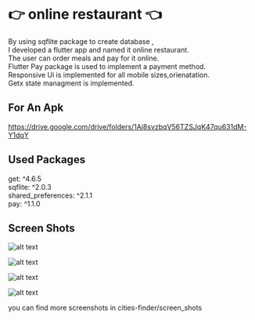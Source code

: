 # 👉 online restaurant 👈

By using sqflite package to create database ,  
I developed a flutter app and named it online restaurant.    
The user can order meals and pay for it online.  
Flutter Pay package is used to implement a payment method.  
Responsive Ui is implemented for all mobile sizes,orienatation.    
Getx state managment is implemented.  



## For An Apk

https://drive.google.com/drive/folders/1Aj8svzbqV56TZSJqK47qu631dM-Y1dqY


## Used Packages

  get: ^4.6.5   
  sqflite: ^2.0.3   
  shared_preferences: ^2.1.1   
  pay: ^1.1.0   
 
 ## Screen Shots  
  
  ![alt text](https://github.com/mo7amedaliEbaid/online-restaurant/blob/master/screen_shots/home.jpg?raw=true)  
   
   
   
  
  ![alt text](https://github.com/mo7amedaliEbaid/online-restaurant/blob/master/screen_shots/cart.jpg?raw=true)  

 
 
 
![alt text](https://github.com/mo7amedaliEbaid/online-restaurant/blob/master/screen_shots/detailswide.jpg?raw=true)   


![alt text](https://github.com/mo7amedaliEbaid/online-restaurant/blob/master/screen_shots/register.jpg?raw=true)   


  
  
  you can find more screenshots in cities-finder/screen_shots
